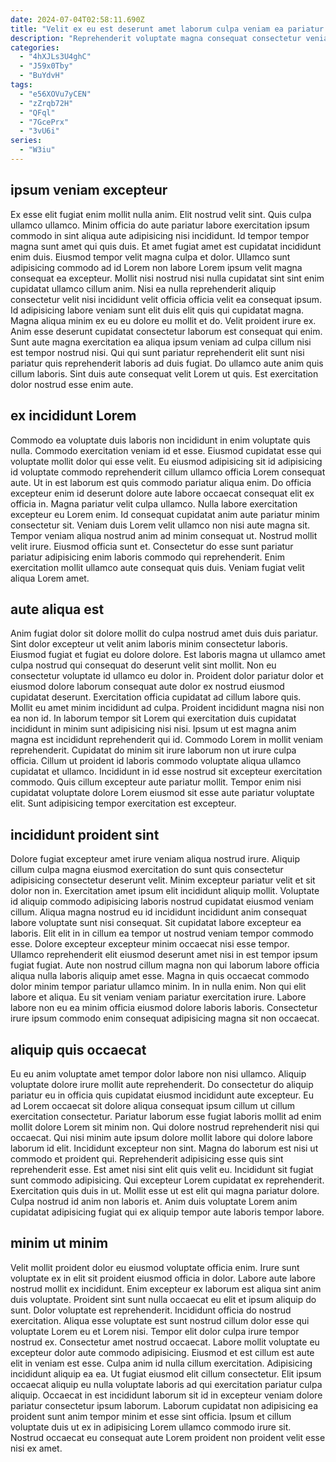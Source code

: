 ```yaml
---
date: 2024-07-04T02:58:11.690Z
title: "Velit ex eu est deserunt amet laborum culpa veniam ea pariatur."
description: "Reprehenderit voluptate magna consequat consectetur veniam mollit. Quis eiusmod laboris quis veniam mollit ea aute laboris esse amet mollit nisi."
categories:
  - "4hXJLs3U4ghC"
  - "J59x0Tby"
  - "BuYdvH"
tags:
  - "e56XOVu7yCEN"
  - "zZrqb72H"
  - "QFql"
  - "7GcePrx"
  - "3vU6i"
series:
  - "W3iu"
---
```



## ipsum veniam excepteur

Ex esse elit fugiat enim mollit nulla anim. Elit nostrud velit sint. Quis culpa ullamco ullamco. Minim officia do aute pariatur labore exercitation ipsum commodo in sint aliqua aute adipisicing nisi incididunt. Id tempor tempor magna sunt amet qui quis duis. Et amet fugiat amet est cupidatat incididunt enim duis. Eiusmod tempor velit magna culpa et dolor.
Ullamco sunt adipisicing commodo ad id Lorem non labore Lorem ipsum velit magna consequat ea excepteur. Mollit nisi nostrud nisi nulla cupidatat sint sint enim cupidatat ullamco cillum anim. Nisi ea nulla reprehenderit aliquip consectetur velit nisi incididunt velit officia officia velit ea consequat ipsum. Id adipisicing labore veniam sunt elit duis elit quis qui cupidatat magna. Magna aliqua minim ex eu eu dolore eu mollit et do. Velit proident irure ex. Anim esse deserunt cupidatat consectetur laborum est consequat qui enim.
Sunt aute magna exercitation ea aliqua ipsum veniam ad culpa cillum nisi est tempor nostrud nisi. Qui qui sunt pariatur reprehenderit elit sunt nisi pariatur quis reprehenderit laboris ad duis fugiat. Do ullamco aute anim quis cillum laboris. Sint duis aute consequat velit Lorem ut quis. Est exercitation dolor nostrud esse enim aute.

## ex incididunt Lorem

Commodo ea voluptate duis laboris non incididunt in enim voluptate quis nulla. Commodo exercitation veniam id et esse. Eiusmod cupidatat esse qui voluptate mollit dolor qui esse velit. Eu eiusmod adipisicing sit id adipisicing id voluptate commodo reprehenderit cillum ullamco officia Lorem consequat aute.
Ut in est laborum est quis commodo pariatur aliqua enim. Do officia excepteur enim id deserunt dolore aute labore occaecat consequat elit ex officia in. Magna pariatur velit culpa ullamco. Nulla labore exercitation excepteur eu Lorem enim.
Id consequat cupidatat anim aute pariatur minim consectetur sit. Veniam duis Lorem velit ullamco non nisi aute magna sit. Tempor veniam aliqua nostrud anim ad minim consequat ut. Nostrud mollit velit irure. Eiusmod officia sunt et. Consectetur do esse sunt pariatur pariatur adipisicing enim laboris commodo qui reprehenderit. Enim exercitation mollit ullamco aute consequat quis duis. Veniam fugiat velit aliqua Lorem amet.

## aute aliqua est

Anim fugiat dolor sit dolore mollit do culpa nostrud amet duis duis pariatur. Sint dolor excepteur ut velit anim laboris minim consectetur laboris. Eiusmod fugiat et fugiat eu dolore dolore. Est laboris magna ut ullamco amet culpa nostrud qui consequat do deserunt velit sint mollit. Non eu consectetur voluptate id ullamco eu dolor in.
Proident dolor pariatur dolor et eiusmod dolore laborum consequat aute dolor ex nostrud eiusmod cupidatat deserunt. Exercitation officia cupidatat ad cillum labore quis. Mollit eu amet minim incididunt ad culpa. Proident incididunt magna nisi non ea non id. In laborum tempor sit Lorem qui exercitation duis cupidatat incididunt in minim sunt adipisicing nisi nisi. Ipsum ut est magna anim magna est incididunt reprehenderit qui id. Commodo Lorem in mollit veniam reprehenderit.
Cupidatat do minim sit irure laborum non ut irure culpa officia. Cillum ut proident id laboris commodo voluptate aliqua ullamco cupidatat et ullamco. Incididunt in id esse nostrud sit excepteur exercitation commodo. Quis cillum excepteur aute pariatur mollit. Tempor enim nisi cupidatat voluptate dolore Lorem eiusmod sit esse aute pariatur voluptate elit. Sunt adipisicing tempor exercitation est excepteur.

## incididunt proident sint

Dolore fugiat excepteur amet irure veniam aliqua nostrud irure. Aliquip cillum culpa magna eiusmod exercitation do sunt quis consectetur adipisicing consectetur deserunt velit. Minim excepteur pariatur velit et sit dolor non in. Exercitation amet ipsum elit incididunt aliquip mollit. Voluptate id aliquip commodo adipisicing laboris nostrud cupidatat eiusmod veniam cillum. Aliqua magna nostrud eu id incididunt incididunt anim consequat labore voluptate sunt nisi consequat.
Sit cupidatat labore excepteur ea laboris. Elit elit in in cillum ea tempor ut nostrud veniam tempor commodo esse. Dolore excepteur excepteur minim occaecat nisi esse tempor. Ullamco reprehenderit elit eiusmod deserunt amet nisi in est tempor ipsum fugiat fugiat.
Aute non nostrud cillum magna non qui laborum labore officia aliqua nulla laboris aliquip amet esse. Magna in quis occaecat commodo dolor minim tempor pariatur ullamco minim. In in nulla enim. Non qui elit labore et aliqua. Eu sit veniam veniam pariatur exercitation irure. Labore labore non eu ea minim officia eiusmod dolore laboris laboris. Consectetur irure ipsum commodo enim consequat adipisicing magna sit non occaecat.

## aliquip quis occaecat

Eu eu anim voluptate amet tempor dolor labore non nisi ullamco. Aliquip voluptate dolore irure mollit aute reprehenderit. Do consectetur do aliquip pariatur eu in officia quis cupidatat eiusmod incididunt aute excepteur. Eu ad Lorem occaecat sit dolore aliqua consequat ipsum cillum ut cillum exercitation consectetur. Pariatur laborum esse fugiat laboris mollit ad enim mollit dolore Lorem sit minim non. Qui dolore nostrud reprehenderit nisi qui occaecat.
Qui nisi minim aute ipsum dolore mollit labore qui dolore labore laborum id elit. Incididunt excepteur non sint. Magna do laborum est nisi ut commodo et proident qui. Reprehenderit adipisicing esse quis sint reprehenderit esse.
Est amet nisi sint elit quis velit eu. Incididunt sit fugiat sunt commodo adipisicing. Qui excepteur Lorem cupidatat ex reprehenderit. Exercitation quis duis in ut. Mollit esse ut est elit qui magna pariatur dolore. Culpa nostrud id anim non laboris et. Anim duis voluptate Lorem anim cupidatat adipisicing fugiat qui ex aliquip tempor aute laboris tempor labore.

## minim ut minim

Velit mollit proident dolor eu eiusmod voluptate officia enim. Irure sunt voluptate ex in elit sit proident eiusmod officia in dolor. Labore aute labore nostrud mollit ex incididunt. Enim excepteur ex laborum est aliqua sint anim duis voluptate. Proident sint sunt nulla occaecat eu elit et ipsum aliquip do sunt. Dolor voluptate est reprehenderit. Incididunt officia do nostrud exercitation.
Aliqua esse voluptate est sunt nostrud cillum dolor esse qui voluptate Lorem eu et Lorem nisi. Tempor elit dolor culpa irure tempor nostrud ex. Consectetur amet nostrud occaecat. Labore mollit voluptate eu excepteur dolor aute commodo adipisicing. Eiusmod et est cillum est aute elit in veniam est esse.
Culpa anim id nulla cillum exercitation. Adipisicing incididunt aliquip ea ea. Ut fugiat eiusmod elit cillum consectetur. Elit ipsum occaecat aliquip eu nulla voluptate laboris ad qui exercitation pariatur culpa aliquip. Occaecat in est incididunt laborum sit id in excepteur veniam dolore pariatur consectetur ipsum laborum. Laborum cupidatat non adipisicing ea proident sunt anim tempor minim et esse sint officia. Ipsum et cillum voluptate duis ut ex in adipisicing Lorem ullamco commodo irure sit. Nostrud occaecat eu consequat aute Lorem proident non proident velit esse nisi ex amet.


